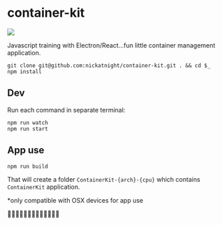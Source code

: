 # container-kit

![](https://media.giphy.com/media/6AFldi5xJQYIo/giphy.gif)


Javascript training with Electron/React...fun little container management application.

    git clone git@github.com:nickatnight/container-kit.git . && cd $_
    npm install


## Dev

Run each command in separate terminal:

    npm run watch
    npm run start


## App use

    npm run build

That will create a folder `ContainerKit-{arch}-{cpu}` which contains `ContainerKit` application.

*only compatible with OSX devices for app use

:whale::whale::whale::whale::whale::whale::whale::whale::whale::whale::whale::whale::whale:
